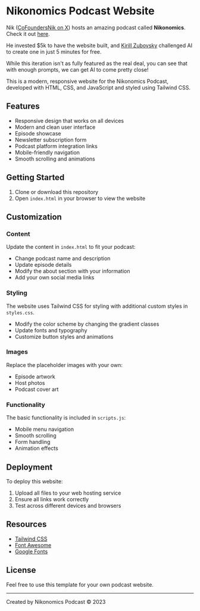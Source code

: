 # Nikonomics Podcast Website

Nik ([CoFoundersNik on X](https://x.com/CoFoundersNik)) hosts an amazing podcast called **Nikonomics**. Check it out [here](https://www.nikonomicspod.com).

He invested $5k to have the website built, and [Kirill Zubovsky](https://x.com/kirillzubovsky) challenged AI to create one in just 5 minutes for free.

While this iteration isn't as fully featured as the real deal, you can see that with enough prompts, we can get AI to come pretty close!

This is a modern, responsive website for the Nikonomics Podcast, developed with HTML, CSS, and JavaScript and styled using Tailwind CSS.

## Features

- Responsive design that works on all devices
- Modern and clean user interface
- Episode showcase
- Newsletter subscription form
- Podcast platform integration links
- Mobile-friendly navigation
- Smooth scrolling and animations

## Getting Started

1. Clone or download this repository
2. Open `index.html` in your browser to view the website

## Customization

### Content

Update the content in `index.html` to fit your podcast:

- Change podcast name and description
- Update episode details
- Modify the about section with your information
- Add your own social media links

### Styling

The website uses Tailwind CSS for styling with additional custom styles in `styles.css`. 

- Modify the color scheme by changing the gradient classes
- Update fonts and typography
- Customize button styles and animations

### Images

Replace the placeholder images with your own:

- Episode artwork
- Host photos
- Podcast cover art

### Functionality

The basic functionality is included in `scripts.js`:

- Mobile menu navigation
- Smooth scrolling
- Form handling
- Animation effects

## Deployment

To deploy this website:

1. Upload all files to your web hosting service
2. Ensure all links work correctly
3. Test across different devices and browsers

## Resources

- [Tailwind CSS](https://tailwindcss.com/)
- [Font Awesome](https://fontawesome.com/)
- [Google Fonts](https://fonts.google.com/)

## License

Feel free to use this template for your own podcast website.

---

Created by Nikonomics Podcast © 2023 